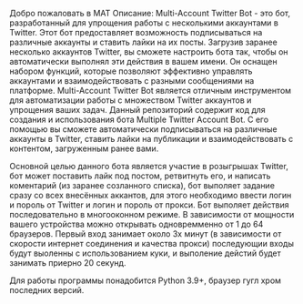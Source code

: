 Добро пожаловать в MAT
Описание: Multi-Account Twitter Bot - это бот, разработанный для упрощения работы с несколькими аккаунтами в Twitter. Этот бот предоставляет возможность подписываться на различные аккаунты и ставить лайки на их посты. Загрузив заранее несколько аккаунтов Twitter, вы сможете настроить бота так, чтобы он автоматически выполнял эти действия в вашем имени. Он оснащен набором функций, которые позволяют эффективно управлять аккаунтами и взаимодействовать с разными сообщениями на платформе. Multi-Account Twitter Bot является отличным инструментом для автоматизации работы с множеством Twitter аккаунтов и упрощения ваших задач.
Данный репозиторий содержит код для создания и использования бота Multiple Twitter Account Bot. С его помощью вы сможете автоматически подписываться на различные аккаунты в Twitter, ставить лайки на публикации и взаимодействовать с контентом, загруженным ранее вами.

Основной целью данного бота является участие в розыгрышах Twitter, бот может поставить лайк под постом, ретвитнуть его, и написать коментарий (из заранее созланного списка), бот выполяет задание сразу со всех внесённых аккантов, для этого необходимо ввести логин и пороль от Twitter и логин и пороль от прокси. Бот выполяет действия последовательно в многооконном режиме. В зависимости от мощности вашего устройства можно открывать одновремменно от 1 до 64 браузеров. Первый вход занимает около 3х минут (в зависимости от скорости интернет соединения и качества прокси) последующии входы будут выоленны с использованием куки, и выполение дейстий будет занимать приерно 20 секунд.

Для работы программы понадобится Python 3.9+, браузер гугл хром последних версий.
